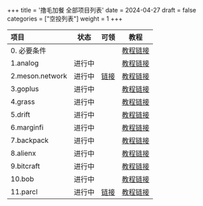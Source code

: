 +++
title = '撸毛加餐 全部项目列表'
date = 2024-04-27
draft = false
categories = ["空投列表"]
weight = 1
+++


| 项目 | 状态 | 可领 |教程 |
| :----- | :----: | :----: | :----: |
| 0. 必要条件 | || [教程链接](https://hangsz.github.io/post/撸毛加餐-0.钱包和账号等准备/) |
| 1.analog | 进行中|| [教程链接](https://hangsz.github.io/post/撸毛加餐1.analog项目/) |
| 2.meson.network| 进行中|[链接](https://tokenclaim.meson.network/claim/simple_claim/eth_mainnet)   | [教程链接](https://hangsz.github.io/post/撸毛加餐2.meson.network项目/) |
| 3.goplus | 进行中|| [教程链接](https://hangsz.github.io/post/撸毛加餐3.goplus项目/) |
| 4.grass | 进行中 || [教程链接](https://hangsz.github.io/post/撸毛加餐4.grass项目/) |
| 5.drift | 进行中 || [教程链接](https://hangsz.github.io/post/撸毛加餐5.drift项目/) |
| 6.marginfi | 进行中 || [教程链接](https://hangsz.github.io/post/撸毛加餐6.marginfi项目/) |
| 7.backpack |进行中 || [教程链接](https://hangsz.github.io/post/撸毛加餐7.backpack项目/) |
| 8.alienx | 进行中 || [教程链接](https://hangsz.github.io/post/撸毛加餐8.alienx项目/) |
| 9.bitcraft |进行中 || [教程链接](https://hangsz.github.io/post/撸毛加餐9.bitcraft项目/) |
| 10.bob | 进行中 || [教程链接](https://hangsz.github.io/post/撸毛加餐10.bob项目/) |
| 11.parcl | 进行中 | [链接](https://claims.parcllimited.com/) | [教程链接](https://hangsz.github.io/post/撸毛加餐11.parcl项目/) |
